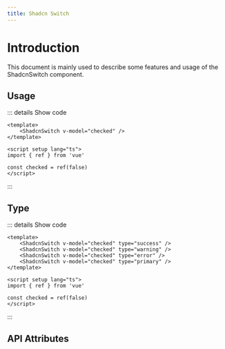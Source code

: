 ```yaml
---
title: Shadcn Switch
---
```


# Introduction

This document is mainly used to describe some features and usage of the ShadcnSwitch component.

## Usage

<CodeRunner title="Usage">
    <ShadcnSwitch v-model="checked" />
</CodeRunner>

::: details Show code

```vue
<template>
    <ShadcnSwitch v-model="checked" />
</template>

<script setup lang="ts">
import { ref } from 'vue'

const checked = ref(false)
</script>
```

:::

## Type

<CodeRunner title="Type">
    <ShadcnSwitch v-model="checked" type="success" />
    <ShadcnSwitch v-model="checked" type="warning" />
    <ShadcnSwitch v-model="checked" type="error" />
    <ShadcnSwitch v-model="checked" type="primary" />
</CodeRunner>

::: details Show code

```vue
<template>
    <ShadcnSwitch v-model="checked" type="success" />
    <ShadcnSwitch v-model="checked" type="warning" />
    <ShadcnSwitch v-model="checked" type="error" />
    <ShadcnSwitch v-model="checked" type="primary" />
</template>

<script setup lang="ts">
import { ref } from 'vue'

const checked = ref(false)
</script>
```

:::

## API Attributes

<ApiTable title="Switch Props"
    :headers="['Attribute', 'Description', 'Type', 'Default Value', 'Depend', 'List']"
    :columns="[
        ['modelValue', 'The value of the switch', 'Boolean', 'false', '-', '-'],
        ['type', 'The type of the switch', 'String', '-', '-', 'success, warning, error, primary'],
    ]">
</ApiTable>

<script setup lang="ts">
import { ref } from 'vue';

const checked = ref(false)
</script>
